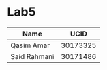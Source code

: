 # Lab5

| Name         | UCID     |
| ----         | ----     |
| Qasim Amar   | 30173325 |
| Said Rahmani | 30171486 |
